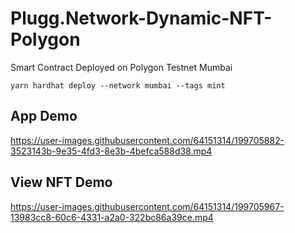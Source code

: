 # Plugg.Network-Dynamic-NFT-Polygon
Smart Contract Deployed on Polygon Testnet Mumbai

```yarn hardhat deploy --network mumbai --tags mint```

## App Demo
https://user-images.githubusercontent.com/64151314/199705882-3523143b-9e35-4fd3-8e3b-4befca588d38.mp4

## View NFT Demo


https://user-images.githubusercontent.com/64151314/199705967-13983cc8-60c6-4331-a2a0-322bc86a39ce.mp4

